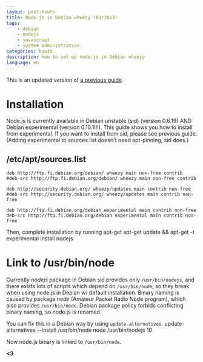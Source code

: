 ```yaml
---
layout: post-howto
title: Node.js in Debian wheezy (03/2013)
tags:
    - debian
    - nodejs
    - javascript
    - system administration
categories: howto
description: How to set-up node.js in Debian wheezy
language: en
---
```


This is an updated version of [a previous guide](http://ypcs.fi/howto/2012/10/09/nodejs-debian/).

# Installation
Node.js is currently available in Debian unstable (sid) (version 0.6.19) AND Debian experimental (version 0.10.1!!!). This guide shows you how to install from experimental. If you want to install from sid, please see previous guide. (Adding experimental to sources.list doesn't need apt-pinning, sid does.)

## /etc/apt/sources.list
    deb http://ftp.fi.debian.org/debian/ wheezy main non-free contrib
    #deb-src http://ftp.fi.debian.org/debian/ wheezy main non-free contrib
    
    deb http://security.debian.org/ wheezy/updates main contrib non-free
    #deb-src http://security.debian.org/ wheezy/updates main contrib non-free
    
    deb http://ftp.fi.debian.org/debian experimental main contrib non-free
    deb-src http://ftp.fi.debian.org/debian experimental main contrib non-free

Then, complete installation by running apt-get
    apt-get update && apt-get -t experimental install nodejs


# Link to /usr/bin/node
Currently *nodejs* package in Debian sid provides only `/usr/bin/nodejs`, and there exists lots of scripts which depend on `/usr/bin/node`, so they break when using node.js in Debian w/ default installation. Binary naming is caused by package *node* (Amateur Packet Radio Node program), which also provides `/usr/bin/node`. Debian package policy forbids conflicting binary naming, so node.js is renamed.

You can fix this in a Debian way by using `update-alternatives`.
    update-alternatives --install /usr/bin/node node /usr/bin/nodejs 10

Now node.js binary is linked to `/usr/bin/node`.

**<3**
